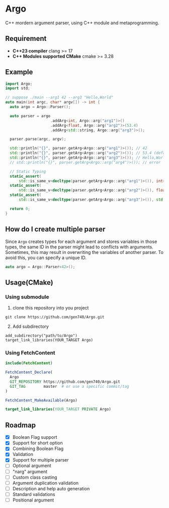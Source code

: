 # Argo
C++ mordern argument parser, using C++ module and metaprogramming.

## Requirement
- **C++23 compiler** clang >= 17
- **C++ Modules supported CMake** cmake >= 3.28

## Example
```cpp
import Argo;
import std;

// suppose ./main --arg1 42 --arg3 "Hello,World"
auto main(int argc, char* argv[]) -> int {
  auto argo = Argo::Parser();

  auto parser = argo
                    .addArg<int, Argo::arg("arg1")>()
                    .addArg<float, Argo::arg("arg2")>(53.4)
                    .addArg<std::string, Argo::arg("arg3")>();

  parser.parse(argc, argv);

  std::println("{}", parser.getArg<Argo::arg("arg1")>()); // 42
  std::println("{}", parser.getArg<Argo::arg("arg2")>()); // 53.4 (default value)
  std::println("{}", parser.getArg<Argo::arg("arg3")>()); // Hello,World
  // std::println("{}", parser.getArg<Argo::arg("arg4")>()); // error

  // Static Typing
  static_assert(
      std::is_same_v<decltype(parser.getArg<Argo::arg("arg1")>()), int>);
  static_assert(
      std::is_same_v<decltype(parser.getArg<Argo::arg("arg2")>()), float>);
  static_assert(
      std::is_same_v<decltype(parser.getArg<Argo::arg("arg3")>()), std::string>);

  return 0;
}
```

## How do I create multiple parser
Since `Argo` creates types for each argument and stores variables in those types,
the same ID in the parser might lead to conflicts with arguments.
Sometimes, this may result in overwriting the variables of another parser.
To avoid this, you can specify a unique ID.

```cpp
auto argo = Argo::Parser<42>();
```

## Usage(CMake)

### Using submodule
1. clone this repository into you project
```
git clone https://github.com/gen740/Argo.git
```
2. Add subdirectory
```camke
add_subdirectory("path/to/Argo")
target_link_libraries(YOUR_TARGET Argo)
```

### Using FetchContent
```cmake
include(FetchContent)

FetchContent_Declare(
  Argo
  GIT_REPOSITORY https://github.com/gen740/Argo.git
  GIT_TAG        master  # or use a specific commit/tag
)

FetchContent_MakeAvailable(Argo)

target_link_libraries(YOUR_TARGET PRIVATE Argo)
```

## Roadmap
- [x] Boolean Flag support
- [x] Support for short option
- [x] Combining Boolean Flag
- [x] Validation
- [x] Support for multiple parser
- [ ] Optional argument
- [ ] "narg" argument
- [ ] Custom class casting
- [ ] Argument duplication validation
- [ ] Description and help auto generation
- [ ] Standard validations
- [ ] Positional argument
